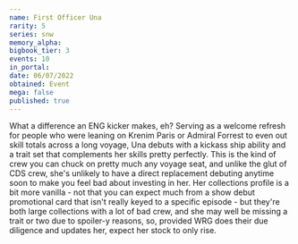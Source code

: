 ```yaml
---
name: First Officer Una
rarity: 5
series: snw
memory_alpha:
bigbook_tier: 3
events: 10
in_portal:
date: 06/07/2022
obtained: Event
mega: false
published: true
---
```


What a difference an ENG kicker makes, eh? Serving as a welcome refresh for people who were leaning on Krenim Paris or Admiral Forrest to even out skill totals across a long voyage, Una debuts with a kickass ship ability and a trait set that complements her skills pretty perfectly. This is the kind of crew you can chuck on pretty much any voyage seat, and unlike the glut of CDS crew, she's unlikely to have a direct replacement debuting anytime soon to make you feel bad about investing in her. Her collections profile is a bit more vanilla - not that you can expect much from a show debut promotional card that isn't really keyed to a specific episode - but they're both large collections with a lot of bad crew, and she may well be missing a trait or two due to spoiler-y reasons, so, provided WRG does their due diligence and updates her, expect her stock to only rise.
